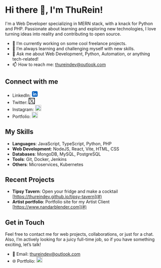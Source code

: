 <!--
**thureindev/thureindev** is a ✨ _special_ ✨ repository because its `README.md` (this file) appears on your GitHub profile.

Here are some ideas to get you started:

- 🔭 I’m currently working on ...
- 🌱 I’m currently learning ...
- 👯 I’m looking to collaborate on ...
- 🤔 I’m looking for help with ...
- 💬 Ask me about ...
- 📫 How to reach me: ...
- 😄 Pronouns: ...
- ⚡ Fun fact: ...
-->

# Hi there 👋, I'm ThuRein!

I'm a Web Developer specializing in MERN stack, with a knack for Python and PHP. Passionate about learning and exploring new technologies, I love turning ideas into reality and contributing to open source.

- 🔭 I’m currently working on some cool freelance projects.
- 🌱 I’m always learning and challenging myself with new skills.
- 💬 Ask me about Web Development, Python, Automation, or anything tech-related!
- 📫 How to reach me: [thureindev@outlook.com](mailto:thureindev@outlook.com)

## Connect with me
- LinkedIn: [<img src="./images/linkedin-logo.png" width="20" height="20"/>](https://www.linkedin.com/in/thureindev/)
- Twitter: [<img src="./images/twitter-logo.png" width="20" height="20"/>](https://twitter.com/thureindev)
- Instagram: [<img src="./images/instagram-logo.png" width="20" height="20"/>](https://www.instagram.com/thureindev/)
- Portfolio: [<img src="./images/portfolio-logo.png" width="20" height="20"/>](https://thureindev.github.io/)


## My Skills
- **Languages**: JavaScript, TypeScript, Python, PHP
- **Web Development**: NodeJS, React, Vite, HTML, CSS
- **Databases**: MongoDB, MySQL, PostgreSQL
- **Tools**: Git, Docker, Jenkins
- **Others**: Microservices, Kubernetes

## Recent Projects
- **Tipsy Tavern**: Open your fridge and make a cocktail [https://thureindev.github.io/tipsy-tavern](#)
- **Artist portfolio**: Portfolio site for my Artist Client [https://www.nandarblender.com](#)

## Get in Touch
Feel free to contact me for web projects, collaborations, or just for a chat. Also, I’m actively looking for a juicy full-time job, so if you have something exciting, let’s talk!
- 📧 Email: [thureindev@outlook.com](mailto:thureindev@outlook.com)
- 🌐 Portfolio: [<img src="./images/portfolio-logo.png" width="20" height="20"/>](https://thureindev.github.io/)

